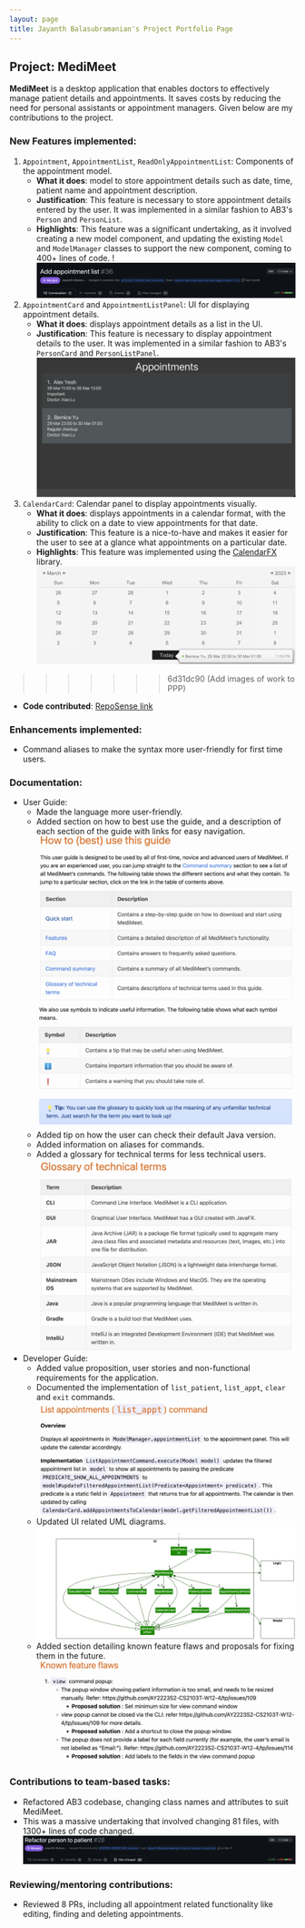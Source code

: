 ```yaml
---
layout: page
title: Jayanth Balasubramanian's Project Portfolio Page
---
```


## Project: MediMeet

**MediMeet** is a desktop application that enables doctors to effectively manage patient details and appointments. It saves costs by reducing the need for personal assistants or appointment managers.
Given below are my contributions to the project.

### New Features implemented:
1. `Appointment`, `AppointmentList`, `ReadOnlyAppointmentList`: Components of the appointment model.
   * **What it does**: model to store appointment details such as date, time, patient name and appointment description.
   * **Justification**: This feature is necessary to store appointment details entered by the user. It was implemented in a similar fashion to AB3's `Person` and `PersonList`.
   * **Highlights**: This feature was a significant undertaking, as it involved creating a new model component, and updating the existing `Model` and `ModelManager` classes to support the new component, coming to 400+ lines of code.
   !![AppointmentModel](../images/Jayanth-AppointmentModel.png)
2. `AppointmentCard` and `AppointmentListPanel`: UI for displaying appointment details.
   * **What it does**: displays appointment details as a list in the UI.
   * **Justification**: This feature is necessary to display appointment details to the user. It was implemented in a similar fashion to AB3's `PersonCard` and `PersonListPanel`.
   ![AppointmentPanel](../images/Jayanth-AppointmentPanelSample.png)
3. `CalendarCard`: Calendar panel to display appointments visually.
   * **What it does**: displays appointments in a calendar format, with the ability to click on a date to view appointments for that date.
   * **Justification**: This feature is a nice-to-have and makes it easier for the user to see at a glance what appointments on a particular date.
   * **Highlights**: This feature was implemented using the [CalendarFX](https://dlsc.com/products/calendarfx/) library.
   ![Calendar](../images/Jayanth-CalendarUiSample.png)
>>>>>>> 6d31dc90 (Add images of work to PPP)
* **Code contributed**: [RepoSense link](https://nus-cs2103-ay2223s2.github.io/tp-dashboard/?search=Jayanth-Balasubramanian&sort=groupTitle&sortWithin=title&timeframe=commit&mergegroup=&groupSelect=groupByRepos&breakdown=true&checkedFileTypes=docs~functional-code~test-code~other&since=2023-02-17&tabOpen=true&tabType=authorship&tabAuthor=Jayanth-Balasubramanian&tabRepo=AY2223S2-CS2103T-W12-4%2Ftp%5Bmaster%5D&authorshipIsMergeGroup=false&authorshipFileTypes=&authorshipIsBinaryFileTypeChecked=false&authorshipIsIgnoredFilesChecked=false)

### Enhancements implemented:
* Command aliases to make the syntax more user-friendly for first time users.

### Documentation:
* User Guide:
  * Made the language more user-friendly.
  * Added section on how to best use the guide, and a description of each section of the guide with links for easy navigation.
  ![](../images/Jayanth-UGHowTo.png)
  ![](../images/Jayanth-UGhowTo2.png)
  * Added tip on how the user can check their default Java version.
  * Added information on aliases for commands.
  * Added a glossary for technical terms for less technical users.
  ![](../images/Jayanth-Glossary.png)
* Developer Guide:
  * Added value proposition, user stories and non-functional requirements for the application.
  * Documented the implementation of `list_patient`, `list_appt`, `clear` and `exit` commands.
  ![](../images/Jayanth-DGSample.png)
  * Updated UI related UML diagrams.
  ![](../images/UiClassDiagram.png)
  * Added section detailing known feature flaws and proposals for fixing them in the future.
  ![](../images/Jayanth-DGfeatureFlaws.png)
### Contributions to team-based tasks:
* Refactored AB3 codebase, changing class names and attributes to suit MediMeet.
* This was a massive undertaking that involved changing 81 files, with 1300+ lines of code changed.
![Refactor](../images/Jayanth-refactor.png)
### Reviewing/mentoring contributions:
* Reviewed 8 PRs, including all appointment related functionality like editing, finding and deleting appointments.

